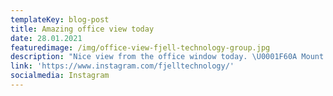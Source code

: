 ```yaml
---
templateKey: blog-post
title: Amazing office view today
date: 28.01.2021
featuredimage: /img/office-view-fjell-technology-group.jpg
description: "Nice view from the office window today. \U0001F60A Mount Ulriken on the left. "
link: 'https://www.instagram.com/fjelltechnology/'
socialmedia: Instagram
---
```


